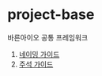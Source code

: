 # project-base

바른아이오 공통 프레임워크 

1. [네이밍 가이드](https://github.com/bareunio/project-base/blob/main/doc/guide/JAVA_%EB%84%A4%EC%9D%B4%EB%B0%8D_%EA%B7%9C%EC%B9%99.md)
2. [주석 가이드](https://github.com/bareunio/project-base/blob/main/doc/guide/JAVA_%EC%A3%BC%EC%84%9D.md)
